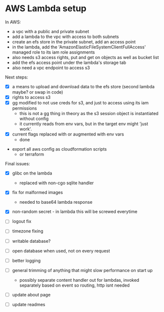 # AWS Lambda setup

In AWS:

- a vpc with a public and private subnet
- add a lambda to the vpc with access to both subnets
- create an efs store in the private subnet, add an access point
- in the lambda, add the 'AmazonElasticFileSystemClientFullAccess' managed role to its iam role assignments
- also needs s3 access rights, put and get on objects as well as bucket list
- add the efs access point under the lambda's storage tab
- also need a vpc endpoint to access s3

Next steps:

- [x] a means to upload and download data to the efs store (second lambda maybe? or swap in code)
- [x] rights to access s3
- [x] gg modified to not use creds for s3, and just to access using its iam permissions
  - this is not a gg thing in theory as the s3 session object is instantiated without config
  - it currently reads from env vars, but in the target env might 'just work'.
- [x] current flags replaced with or augmented with env vars
  - done
- export all aws config as cloudformation scripts
  - or terraform

Final issues:

- [x] glibc on the lambda
  - replaced with non-cgo sqlite handler
- [x] fix for malformed images
  - needed to base64 lambda response
- [x] non-random secret - in lambda this will be screwed everytime
- [ ] logout fix
- [ ] timezone fixing
- [ ] writable database?
- [ ] open database when used, not on every request
- [ ] better logging
- [ ] general trimming of anything that might slow performance on start up
  - possibly separate content handler out for lambdas, invoked separately based on event so routing, http isnt needed

- [ ] update about page
- [ ] update readmes
